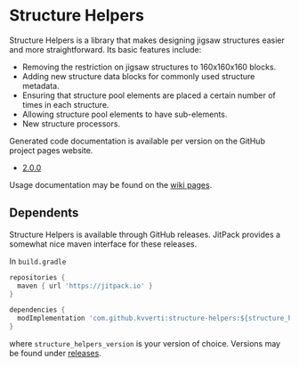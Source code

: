# Structure Helpers

Structure Helpers is a library that makes designing jigsaw structures easier and more straightforward. Its basic features include:

- Removing the restriction on jigsaw structures to 160x160x160 blocks.
- Adding new structure data blocks for commonly used structure metadata.
- Ensuring that structure pool elements are placed a certain number of times in each structure.
- Allowing structure pool elements to have sub-elements.
- New structure processors.

Generated code documentation is available per version on the GitHub project pages website.

- [2.0.0](https://kvverti.github.io/structure-helpers/2.0.0/javadoc/)

Usage documentation may be found on the [wiki pages](https://github.com/kvverti/structure-helpers/wiki).

## Dependents

Structure Helpers is available through GitHub releases. JitPack provides a somewhat nice maven interface for these releases.

In `build.gradle`

```groovy
repositories {
  maven { url 'https://jitpack.io' }
}

dependencies {
  modImplementation 'com.github.kvverti:structure-helpers:${structure_helpers_version}'
}
```

where `structure_helpers_version` is your version of choice. Versions may be found under [releases](https://github.com/kvverti/structure-helpers/releases).
